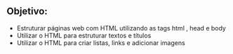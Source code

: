 ## Objetivo:

<ul>
  <li> Estruturar páginas web com HTML utilizando as tags html , head e body</li>
  <li> Utilizar o HTML para estruturar textos e títulos
  <li>Utilizar o HTML para criar listas, links e adicionar imagens</li>
</ul>
